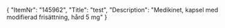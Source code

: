 {
  "ItemNr": "145962",
  "Title": "test",
  "Description": "Medikinet, kapsel med modifierad frisättning, hård 5 mg"
}